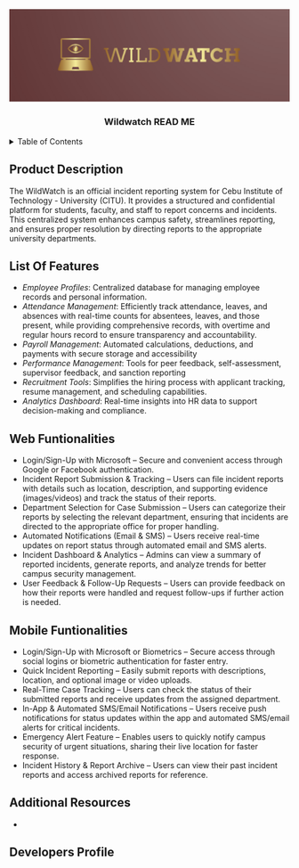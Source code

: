 <!-- PROJECT LOGO -->
<div align="center">
    <img src="https://github.com/Alec010/WildWatch/blob/ae78d710ea1d7cada5ce84c87d80c15b89e820c2/474805732_1176042727287250_7817768361149033871_n.png" alt="logoText">
    <h3>Wildwatch READ ME</h3>
</div>

<details>
  <summary>Table of Contents</summary>
  <ol>
    <li>
      <h5>About The Project</h5>
      <ul>
        <li><a href="#product-description">Product Description</a></li>
      </ul>
    </li>
       <li>
       <h5>List of Features</h5>
      <ul>
        <li><a href="#web-functionalities">Web Functionalities</a></li>
        <li><a href="#mobile-functionalities">Web Functionalities</a></li>
      </ul>
    </li>
    <li>
       <h5>Getting Started</h5>
      <ul>
        <li><a href="#prerequisites">Prerequisites</a></li>
        <li><a href="#installation">Installation</a></li>
      </ul>
    </li>
     <li><a href="#additional-resources">Additional Resources</a></li>
     <li><a href="#contact">Developers Profiles</a></li>
  </ol>
</details>



## Product Description

The WildWatch is an official incident reporting system for Cebu Institute of Technology - University (CITU). It provides a structured and confidential platform for students, faculty, and staff to report concerns and incidents. This centralized system enhances campus safety, streamlines reporting, and ensures proper resolution by directing reports to the appropriate university departments.



## List Of Features
- *Employee Profiles*: Centralized database for managing employee records and personal information.
- *Attendance Management*: Efficiently track attendance, leaves, and absences with real-time counts for absentees, leaves, and those present, while providing comprehensive records, with overtime and  regular hours record to ensure transparency and accountability.
- *Payroll Management*: Automated calculations, deductions, and payments with secure storage and accessibility
- *Performance Management*: Tools for peer feedback, self-assessment, supervisor feedback, and sanction reporting
- *Recruitment Tools*: Simplifies the hiring process with applicant tracking, resume management, and scheduling capabilities.
- *Analytics Dashboard*: Real-time insights into HR data to support decision-making and compliance.

## Web Funtionalities
- Login/Sign-Up with Microsoft – Secure and convenient access through Google or Facebook authentication.
- Incident Report Submission & Tracking – Users can file incident reports with details such as location, description, and supporting evidence (images/videos) and track the status of their reports.
- Department Selection for Case Submission – Users can categorize their reports by selecting the relevant department, ensuring that incidents are directed to the appropriate office for proper handling.
- Automated Notifications (Email & SMS) – Users receive real-time updates on report status through automated email and SMS alerts.
- Incident Dashboard & Analytics – Admins can view a summary of reported incidents, generate reports, and analyze trends for better campus security management.
- User Feedback & Follow-Up Requests – Users can provide feedback on how their reports were handled and request follow-ups if further action is needed.

## Mobile Funtionalities
- Login/Sign-Up with Microsoft or Biometrics – Secure access through social logins or biometric authentication for faster entry.
- Quick Incident Reporting – Easily submit reports with descriptions, location, and optional image or video uploads.
- Real-Time Case Tracking – Users can check the status of their submitted reports and receive updates from the assigned department.
- In-App & Automated SMS/Email Notifications – Users receive push notifications for status updates within the app and automated SMS/email alerts for critical incidents.
- Emergency Alert Feature – Enables users to quickly notify campus security of urgent situations, sharing their live location for faster response.
- Incident History & Report Archive – Users can view their past incident reports and access archived reports for reference.

## Additional Resources

- 

## Developers Profile

  
